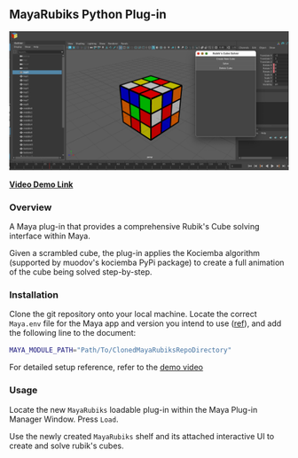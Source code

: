 ## MayaRubiks Python Plug-in

![img](thumbnail.png)

**[Video Demo Link](https://youtu.be/wKXn7nVkqU4)**

### Overview

A Maya plug-in that provides a comprehensive Rubik's Cube solving interface within Maya.

Given a scrambled cube, the plug-in applies the Kociemba algorithm (supported by muodov's kociemba
PyPi package) to create a full animation of the cube being solved step-by-step.

### Installation
Clone the git repository onto your local machine. Locate the correct `Maya.env` file for the Maya app and version you intend to use ([ref](https://help.autodesk.com/view/MAYAUL/2026/ENU/?guid=GUID-8EFB1AC1-ED7D-4099-9EEE-624097872C04)), and add the following line to the document:

```bash
MAYA_MODULE_PATH="Path/To/ClonedMayaRubiksRepoDirectory"
```

For detailed setup reference, refer to the [demo video](https://youtu.be/wKXn7nVkqU4)

### Usage
Locate the new `MayaRubiks` loadable plug-in within the Maya Plug-in Manager Window. Press `Load`.

Use the newly created `MayaRubiks` shelf and its attached interactive UI to create and solve rubik's cubes.
